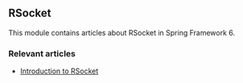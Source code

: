 ## RSocket

This module contains articles about RSocket in Spring Framework 6.

### Relevant articles

- [Introduction to RSocket](#)